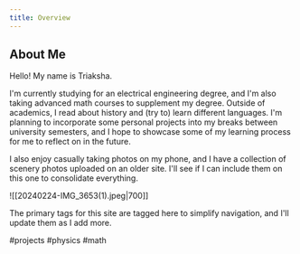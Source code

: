 ```yaml
---
title: Overview
---
```

## About Me
Hello! My name is Triaksha. 

I'm currently studying for an electrical engineering degree, and I'm also taking advanced math courses to supplement my degree. Outside of academics, I read about history and (try to) learn different languages. I'm planning to incorporate some personal projects into my breaks between university semesters, and I hope to showcase some of my learning process for me to reflect on in the future.   

I also enjoy casually taking photos on my phone, and I have a collection of scenery photos uploaded on an older site. I'll see if I can include them on this one to consolidate everything. 

![[20240224-IMG_3653(1).jpeg|700]] 



The primary tags for this site are tagged here to simplify navigation, and I'll update them as I add more.  

#projects #physics #math 